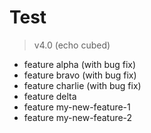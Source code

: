 # Test

> v4.0 (echo cubed)

- feature alpha (with bug fix)
- feature bravo (with bug fix)
- feature charlie (with bug fix)
- feature delta
- feature my-new-feature-1
- feature my-new-feature-2
